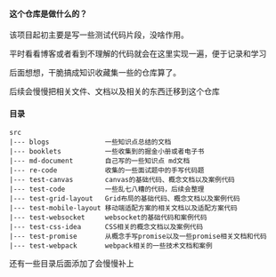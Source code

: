 
#### 这个仓库是做什么的？
该项目起初主要是写一些测试代码片段，没啥作用。

平时看看博客或者看到不理解的代码就会在这里实现一遍，便于记录和学习

后面想想，干脆搞成知识收藏集一些的仓库算了。

后续会慢慢把相关文件、文档以及相关的东西迁移到这个仓库



#### 目录
```
src
|--- blogs              一些知识点总结的文档
|--- booklets           一些收集到的掘金小册或者电子书
|--- md-document        自己写的一些知识点 md文档
|--- re-code            收集的一些面试题中的手写代码题
|--- test-canvas        canvas的基础代码、概念文档以及案例代码
|--- test-code          一些乱七八糟的代码，后续会整理
|--- test-grid-layout   Grid布局的基础代码、概念文档以及案例代码
|--- test-mobile-layout 移动端适配方案的相关文档以及适配方案代码
|--- test-websocket     websocket的基础代码和案例代码
|--- test-css-idea      CSS相关的概念文档以及案例代码
|--- test-promise       从概念手写promise以及一些promise相关文档和代码
|--- test-webpack       webpack相关的一些技术文档和案例
```
还有一些目录后面添加了会慢慢补上
